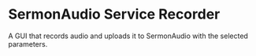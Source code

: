 # SermonAudio Service Recorder

A GUI that records audio and uploads it to SermonAudio with the selected parameters.
